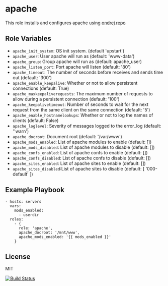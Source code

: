 apache
======

This role installs and configures apache using [ondrej repo](https://launchpad.net/~ondrej/+archive/ubuntu/apache2)

Role Variables
--------------

- `apache_init_system`: OS init system. (default 'upstart')
- `apache_user`: User apache will run as (default: 'www-data')
- `apache_group`: Group apache will run as (default: apache_user)
- `apache_listen_port`: Port apache will listen (default: '80')
- `apache_timeout`: The number of seconds before receives and sends time out (default: '300')
- `apache_enable_keepalive`: Whether or not to allow persistent connections (default: True)
- `apache_maxkeepaliverequests`: The maximum number of requests to allow during a persistent connection (default: '100')
- `apache_keepalivetimeout`: Number of seconds to wait for the next request from the same client on the same connection (default: '5')
- `apache_enable_hostnamelookups`: Whether or not to log the names of clients (default: False)
- `apache_loglevel`: Severity of messages logged to the error_log (default: ''warn')
- `apache_docroot`: Document root (default: '/var/www')
- `apache_mods_enabled`: List of apache modules to enable (default: [])
- `apache_mods_disabled`: List of apache modules to disable (default: [])
- `apache_confs_enabled`: List of apache confs to enable (default: [])
- `apache_confs_disabled`: List of apache confs to disable (default: [])
- `apache_sites_enabled`: List of apache sites to enable (default: [])
- `apache_sites_disabled`:List of apache sites to disable (default: [ '000-default' ])

Example Playbook
----------------

    - hosts: servers
      vars:
        mods_enabled:
          - userdir
      roles:
        - { 
          role: 'apache',
          apache_docroot: '/mnt/www',
          apache_mods_enabled: '{{ mods_enabled }}'
        }

License
-------

MIT

[![Build Status](https://travis-ci.org/dpujadas/ansible-role-apache.svg?branch=master)](https://travis-ci.org/dpujadas/ansible-role-apache)
